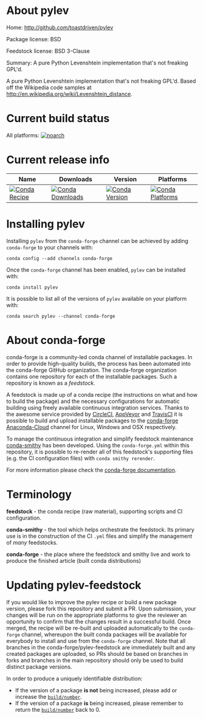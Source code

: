 About pylev
===========

Home: http://github.com/toastdriven/pylev

Package license: BSD

Feedstock license: BSD 3-Clause

Summary: A pure Python Levenshtein implementation that's not freaking GPL'd.

A pure Python Levenshtein implementation that's not freaking GPL'd. Based off the Wikipedia code samples at http://en.wikipedia.org/wiki/Levenshtein_distance.

Current build status
====================

All platforms:
[![noarch](https://img.shields.io/circleci/project/github/conda-forge/pylev-feedstock/master.svg?label=noarch)](https://circleci.com/gh/conda-forge/pylev-feedstock)

Current release info
====================

| Name | Downloads | Version | Platforms |
| --- | --- | --- | --- |
| [![Conda Recipe](https://img.shields.io/badge/recipe-pylev-green.svg)](https://anaconda.org/conda-forge/pylev) | [![Conda Downloads](https://img.shields.io/conda/dn/conda-forge/pylev.svg)](https://anaconda.org/conda-forge/pylev) | [![Conda Version](https://img.shields.io/conda/vn/conda-forge/pylev.svg)](https://anaconda.org/conda-forge/pylev) | [![Conda Platforms](https://img.shields.io/conda/pn/conda-forge/pylev.svg)](https://anaconda.org/conda-forge/pylev) |

Installing pylev
================

Installing `pylev` from the `conda-forge` channel can be achieved by adding `conda-forge` to your channels with:

```
conda config --add channels conda-forge
```

Once the `conda-forge` channel has been enabled, `pylev` can be installed with:

```
conda install pylev
```

It is possible to list all of the versions of `pylev` available on your platform with:

```
conda search pylev --channel conda-forge
```


About conda-forge
=================

conda-forge is a community-led conda channel of installable packages.
In order to provide high-quality builds, the process has been automated into the
conda-forge GitHub organization. The conda-forge organization contains one repository
for each of the installable packages. Such a repository is known as a *feedstock*.

A feedstock is made up of a conda recipe (the instructions on what and how to build
the package) and the necessary configurations for automatic building using freely
available continuous integration services. Thanks to the awesome service provided by
[CircleCI](https://circleci.com/), [AppVeyor](http://www.appveyor.com/)
and [TravisCI](https://travis-ci.org/) it is possible to build and upload installable
packages to the [conda-forge](https://anaconda.org/conda-forge)
[Anaconda-Cloud](http://docs.anaconda.org/) channel for Linux, Windows and OSX respectively.

To manage the continuous integration and simplify feedstock maintenance
[conda-smithy](http://github.com/conda-forge/conda-smithy) has been developed.
Using the ``conda-forge.yml`` within this repository, it is possible to re-render all of
this feedstock's supporting files (e.g. the CI configuration files) with ``conda smithy rerender``.

For more information please check the [conda-forge documentation](https://conda-forge.org/docs/).

Terminology
===========

**feedstock** - the conda recipe (raw material), supporting scripts and CI configuration.

**conda-smithy** - the tool which helps orchestrate the feedstock.
                   Its primary use is in the construction of the CI ``.yml`` files
                   and simplify the management of *many* feedstocks.

**conda-forge** - the place where the feedstock and smithy live and work to
                  produce the finished article (built conda distributions)


Updating pylev-feedstock
========================

If you would like to improve the pylev recipe or build a new
package version, please fork this repository and submit a PR. Upon submission,
your changes will be run on the appropriate platforms to give the reviewer an
opportunity to confirm that the changes result in a successful build. Once
merged, the recipe will be re-built and uploaded automatically to the
`conda-forge` channel, whereupon the built conda packages will be available for
everybody to install and use from the `conda-forge` channel.
Note that all branches in the conda-forge/pylev-feedstock are
immediately built and any created packages are uploaded, so PRs should be based
on branches in forks and branches in the main repository should only be used to
build distinct package versions.

In order to produce a uniquely identifiable distribution:
 * If the version of a package **is not** being increased, please add or increase
   the [``build/number``](http://conda.pydata.org/docs/building/meta-yaml.html#build-number-and-string).
 * If the version of a package **is** being increased, please remember to return
   the [``build/number``](http://conda.pydata.org/docs/building/meta-yaml.html#build-number-and-string)
   back to 0.